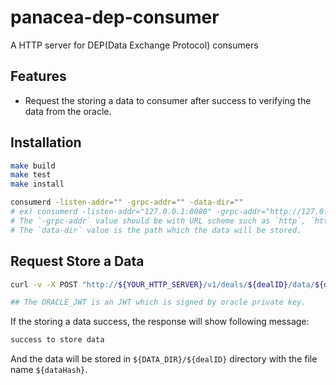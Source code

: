 # panacea-dep-consumer

A HTTP server for DEP(Data Exchange Protocol) consumers

## Features

- Request the storing a data to consumer after success to verifying the data from the oracle.

## Installation

```bash
make build
make test
make install

consumerd -listen-addr="" -grpc-addr="" -data-dir=""
# ex) consumerd -listen-addr="127.0.0.1:8080" -grpc-addr="http://127.0.0.1:9090"
# The `-grpc-addr` value should be with URL scheme such as `http`, `https`.
# The `data-dir` value is the path which the data will be stored.
```

## Request Store a Data
```bash
curl -v -X POST "http://${YOUR_HTTP_SERVER}/v1/deals/${dealID}/data/${dataHash}" -d "@<file-path>" -H "Authorization: Bearer ${ORACLE_JWT}"

## The ORACLE_JWT is an JWT which is signed by oracle private key.
```
If the storing a data success, the response will show following message:
```bash
success to store data
```
And the data will be stored in `${DATA_DIR}/${dealID}` directory with the file name `${dataHash}`.
